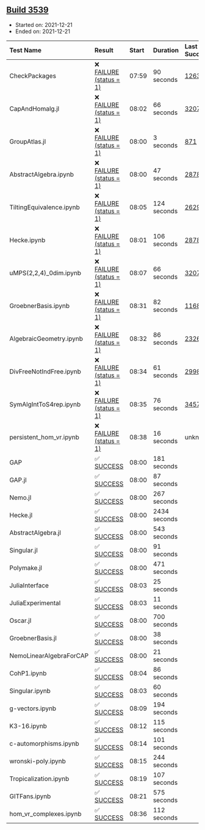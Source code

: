## [Build 3539](https://oscarci.mathematik.uni-kl.de/job/oscar-stable/3539/)

* Started on: 2021-12-21
* Ended on: 2021-12-21

| Test Name    | Result | Start | Duration | Last Success | First Failure |
|:-------------|:-------|:------|:---------|:-------------|:--------------|
| CheckPackages | ❌ [FAILURE (status = 1)](https://oscarci.mathematik.uni-kl.de/job/oscar-stable/3539/artifact/logs/build-3539/CheckPackages.log) | 07:59 | 90 seconds | [1263](https://oscarci.mathematik.uni-kl.de/job/oscar-stable/1263/) | [1264](https://oscarci.mathematik.uni-kl.de/job/oscar-stable/1264/) |
| CapAndHomalg.jl | ❌ [FAILURE (status = 1)](https://oscarci.mathematik.uni-kl.de/job/oscar-stable/3539/artifact/logs/build-3539/CapAndHomalg.jl.log) | 08:02 | 66 seconds | [3207](https://oscarci.mathematik.uni-kl.de/job/oscar-stable/3207/) | [3208](https://oscarci.mathematik.uni-kl.de/job/oscar-stable/3208/) |
| GroupAtlas.jl | ❌ [FAILURE (status = 1)](https://oscarci.mathematik.uni-kl.de/job/oscar-stable/3539/artifact/logs/build-3539/GroupAtlas.jl.log) | 08:00 | 3 seconds | [871](https://oscarci.mathematik.uni-kl.de/job/oscar-stable/871/) | [872](https://oscarci.mathematik.uni-kl.de/job/oscar-stable/872/) |
| AbstractAlgebra.ipynb | ❌ [FAILURE (status = 1)](https://oscarci.mathematik.uni-kl.de/job/oscar-stable/3539/artifact/logs/build-3539/AbstractAlgebra.ipynb.log) | 08:00 | 47 seconds | [2878](https://oscarci.mathematik.uni-kl.de/job/oscar-stable/2878/) | [2879](https://oscarci.mathematik.uni-kl.de/job/oscar-stable/2879/) |
| TiltingEquivalence.ipynb | ❌ [FAILURE (status = 1)](https://oscarci.mathematik.uni-kl.de/job/oscar-stable/3539/artifact/logs/build-3539/TiltingEquivalence.ipynb.log) | 08:05 | 124 seconds | [2629](https://oscarci.mathematik.uni-kl.de/job/oscar-stable/2629/) | [2630](https://oscarci.mathematik.uni-kl.de/job/oscar-stable/2630/) |
| Hecke.ipynb | ❌ [FAILURE (status = 1)](https://oscarci.mathematik.uni-kl.de/job/oscar-stable/3539/artifact/logs/build-3539/Hecke.ipynb.log) | 08:01 | 106 seconds | [2878](https://oscarci.mathematik.uni-kl.de/job/oscar-stable/2878/) | [2879](https://oscarci.mathematik.uni-kl.de/job/oscar-stable/2879/) |
| uMPS(2,2,4)_0dim.ipynb | ❌ [FAILURE (status = 1)](https://oscarci.mathematik.uni-kl.de/job/oscar-stable/3539/artifact/logs/build-3539/uMPS-2-2-4-_0dim.ipynb.log) | 08:07 | 66 seconds | [3207](https://oscarci.mathematik.uni-kl.de/job/oscar-stable/3207/) | [3208](https://oscarci.mathematik.uni-kl.de/job/oscar-stable/3208/) |
| GroebnerBasis.ipynb | ❌ [FAILURE (status = 1)](https://oscarci.mathematik.uni-kl.de/job/oscar-stable/3539/artifact/logs/build-3539/GroebnerBasis.ipynb.log) | 08:31 | 82 seconds | [1168](https://oscarci.mathematik.uni-kl.de/job/oscar-stable/1168/) | [1169](https://oscarci.mathematik.uni-kl.de/job/oscar-stable/1169/) |
| AlgebraicGeometry.ipynb | ❌ [FAILURE (status = 1)](https://oscarci.mathematik.uni-kl.de/job/oscar-stable/3539/artifact/logs/build-3539/AlgebraicGeometry.ipynb.log) | 08:32 | 86 seconds | [2326](https://oscarci.mathematik.uni-kl.de/job/oscar-stable/2326/) | [2327](https://oscarci.mathematik.uni-kl.de/job/oscar-stable/2327/) |
| DivFreeNotIndFree.ipynb | ❌ [FAILURE (status = 1)](https://oscarci.mathematik.uni-kl.de/job/oscar-stable/3539/artifact/logs/build-3539/DivFreeNotIndFree.ipynb.log) | 08:34 | 61 seconds | [2998](https://oscarci.mathematik.uni-kl.de/job/oscar-stable/2998/) | [2999](https://oscarci.mathematik.uni-kl.de/job/oscar-stable/2999/) |
| SymAlgIntToS4rep.ipynb | ❌ [FAILURE (status = 1)](https://oscarci.mathematik.uni-kl.de/job/oscar-stable/3539/artifact/logs/build-3539/SymAlgIntToS4rep.ipynb.log) | 08:35 | 76 seconds | [3457](https://oscarci.mathematik.uni-kl.de/job/oscar-stable/3457/) | [3458](https://oscarci.mathematik.uni-kl.de/job/oscar-stable/3458/) |
| persistent_hom_vr.ipynb | ❌ [FAILURE (status = 1)](https://oscarci.mathematik.uni-kl.de/job/oscar-stable/3539/artifact/logs/build-3539/persistent_hom_vr.ipynb.log) | 08:38 | 16 seconds | unknown | unknown |
| GAP | ✅ [SUCCESS](https://oscarci.mathematik.uni-kl.de/job/oscar-stable/3539/artifact/logs/build-3539/GAP.log) | 08:00 | 181 seconds |  |  |
| GAP.jl | ✅ [SUCCESS](https://oscarci.mathematik.uni-kl.de/job/oscar-stable/3539/artifact/logs/build-3539/GAP.jl.log) | 08:00 | 87 seconds |  |  |
| Nemo.jl | ✅ [SUCCESS](https://oscarci.mathematik.uni-kl.de/job/oscar-stable/3539/artifact/logs/build-3539/Nemo.jl.log) | 08:00 | 267 seconds |  |  |
| Hecke.jl | ✅ [SUCCESS](https://oscarci.mathematik.uni-kl.de/job/oscar-stable/3539/artifact/logs/build-3539/Hecke.jl.log) | 08:00 | 2434 seconds |  |  |
| AbstractAlgebra.jl | ✅ [SUCCESS](https://oscarci.mathematik.uni-kl.de/job/oscar-stable/3539/artifact/logs/build-3539/AbstractAlgebra.jl.log) | 08:00 | 543 seconds |  |  |
| Singular.jl | ✅ [SUCCESS](https://oscarci.mathematik.uni-kl.de/job/oscar-stable/3539/artifact/logs/build-3539/Singular.jl.log) | 08:00 | 91 seconds |  |  |
| Polymake.jl | ✅ [SUCCESS](https://oscarci.mathematik.uni-kl.de/job/oscar-stable/3539/artifact/logs/build-3539/Polymake.jl.log) | 08:00 | 471 seconds |  |  |
| JuliaInterface | ✅ [SUCCESS](https://oscarci.mathematik.uni-kl.de/job/oscar-stable/3539/artifact/logs/build-3539/JuliaInterface.log) | 08:03 | 25 seconds |  |  |
| JuliaExperimental | ✅ [SUCCESS](https://oscarci.mathematik.uni-kl.de/job/oscar-stable/3539/artifact/logs/build-3539/JuliaExperimental.log) | 08:03 | 11 seconds |  |  |
| Oscar.jl | ✅ [SUCCESS](https://oscarci.mathematik.uni-kl.de/job/oscar-stable/3539/artifact/logs/build-3539/Oscar.jl.log) | 08:00 | 700 seconds |  |  |
| GroebnerBasis.jl | ✅ [SUCCESS](https://oscarci.mathematik.uni-kl.de/job/oscar-stable/3539/artifact/logs/build-3539/GroebnerBasis.jl.log) | 08:00 | 38 seconds |  |  |
| NemoLinearAlgebraForCAP | ✅ [SUCCESS](https://oscarci.mathematik.uni-kl.de/job/oscar-stable/3539/artifact/logs/build-3539/NemoLinearAlgebraForCAP.log) | 08:00 | 21 seconds |  |  |
| CohP1.ipynb | ✅ [SUCCESS](https://oscarci.mathematik.uni-kl.de/job/oscar-stable/3539/artifact/logs/build-3539/CohP1.ipynb.log) | 08:04 | 86 seconds |  |  |
| Singular.ipynb | ✅ [SUCCESS](https://oscarci.mathematik.uni-kl.de/job/oscar-stable/3539/artifact/logs/build-3539/Singular.ipynb.log) | 08:03 | 60 seconds |  |  |
| g-vectors.ipynb | ✅ [SUCCESS](https://oscarci.mathematik.uni-kl.de/job/oscar-stable/3539/artifact/logs/build-3539/g-vectors.ipynb.log) | 08:09 | 194 seconds |  |  |
| K3-16.ipynb | ✅ [SUCCESS](https://oscarci.mathematik.uni-kl.de/job/oscar-stable/3539/artifact/logs/build-3539/K3-16.ipynb.log) | 08:12 | 115 seconds |  |  |
| c-automorphisms.ipynb | ✅ [SUCCESS](https://oscarci.mathematik.uni-kl.de/job/oscar-stable/3539/artifact/logs/build-3539/c-automorphisms.ipynb.log) | 08:14 | 101 seconds |  |  |
| wronski-poly.ipynb | ✅ [SUCCESS](https://oscarci.mathematik.uni-kl.de/job/oscar-stable/3539/artifact/logs/build-3539/wronski-poly.ipynb.log) | 08:15 | 244 seconds |  |  |
| Tropicalization.ipynb | ✅ [SUCCESS](https://oscarci.mathematik.uni-kl.de/job/oscar-stable/3539/artifact/logs/build-3539/Tropicalization.ipynb.log) | 08:19 | 107 seconds |  |  |
| GITFans.ipynb | ✅ [SUCCESS](https://oscarci.mathematik.uni-kl.de/job/oscar-stable/3539/artifact/logs/build-3539/GITFans.ipynb.log) | 08:21 | 575 seconds |  |  |
| hom_vr_complexes.ipynb | ✅ [SUCCESS](https://oscarci.mathematik.uni-kl.de/job/oscar-stable/3539/artifact/logs/build-3539/hom_vr_complexes.ipynb.log) | 08:36 | 112 seconds |  |  |
